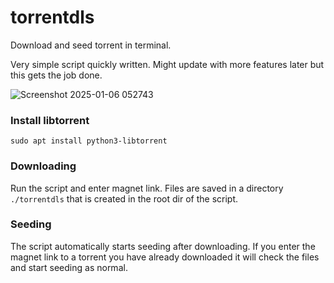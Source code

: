 # torrentdls

Download and seed torrent in terminal. 

Very simple script quickly written. Might update with more features later but this gets the job done. 

![Screenshot 2025-01-06 052743](https://github.com/user-attachments/assets/bd3d83af-0bc7-4417-b330-075a6222a261)

### Install libtorrent 
`sudo apt install python3-libtorrent`

### Downloading

Run the script and enter magnet link. Files are saved in a directory `./torrentdls` that is created in the root dir of the script. 

### Seeding

The script automatically starts seeding after downloading. If you enter the magnet link to a torrent you have already downloaded it will check the files and start seeding as normal. 


